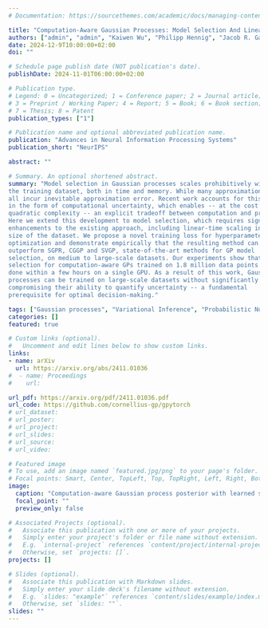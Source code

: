 ```yaml
---
# Documentation: https://sourcethemes.com/academic/docs/managing-content/

title: "Computation-Aware Gaussian Processes: Model Selection And Linear-Time Inference"
authors: ["admin", "admin", "Kaiwen Wu", "Philipp Hennig", "Jacob R. Gardner", "Geoff Pleiss", "John P. Cunningham"]
date: 2024-12-9T10:00:00+02:00
doi: ""

# Schedule page publish date (NOT publication's date).
publishDate: 2024-11-01T06:00:00+02:00

# Publication type.
# Legend: 0 = Uncategorized; 1 = Conference paper; 2 = Journal article;
# 3 = Preprint / Working Paper; 4 = Report; 5 = Book; 6 = Book section;
# 7 = Thesis; 8 = Patent
publication_types: ["1"]

# Publication name and optional abbreviated publication name.
publication: "Advances in Neural Information Processing Systems"
publication_short: "NeurIPS"

abstract: ""

# Summary. An optional shortened abstract.
summary: "Model selection in Gaussian processes scales prohibitively with the size of
the training dataset, both in time and memory. While many approximations exist,
all incur inevitable approximation error. Recent work accounts for this error
in the form of computational uncertainty, which enables -- at the cost of
quadratic complexity -- an explicit tradeoff between computation and precision.
Here we extend this development to model selection, which requires significant
enhancements to the existing approach, including linear-time scaling in the
size of the dataset. We propose a novel training loss for hyperparameter
optimization and demonstrate empirically that the resulting method can
outperform SGPR, CGGP and SVGP, state-of-the-art methods for GP model
selection, on medium to large-scale datasets. Our experiments show that model
selection for computation-aware GPs trained on 1.8 million data points can be
done within a few hours on a single GPU. As a result of this work, Gaussian
processes can be trained on large-scale datasets without significantly
compromising their ability to quantify uncertainty -- a fundamental
prerequisite for optimal decision-making."

tags: ["Gaussian processes", "Variational Inference", "Probabilistic Numerics", "Numerical Analysis"]
categories: []
featured: true

# Custom links (optional).
#   Uncomment and edit lines below to show custom links.
links:
- name: arXiv
  url: https://arxiv.org/abs/2411.01036
#  - name: Proceedings
#    url:

url_pdf: https://arxiv.org/pdf/2411.01036.pdf
url_code: https://github.com/cornellius-gp/gpytorch
# url_dataset:
# url_poster:
# url_project:
# url_slides: 
# url_source:
# url_video: 

# Featured image
# To use, add an image named `featured.jpg/png` to your page's folder.
# Focal points: Smart, Center, TopLeft, Top, TopRight, Left, Right, BottomLeft, Bottom, BottomRight.
image:
  caption: "Computation-aware Gaussian process posterior with learned sparse actions after training."
  focal_point: ""
  preview_only: false

# Associated Projects (optional).
#   Associate this publication with one or more of your projects.
#   Simply enter your project's folder or file name without extension.
#   E.g. `internal-project` references `content/project/internal-project/index.md`.
#   Otherwise, set `projects: []`.
projects: []

# Slides (optional).
#   Associate this publication with Markdown slides.
#   Simply enter your slide deck's filename without extension.
#   E.g. `slides: "example"` references `content/slides/example/index.md`.
#   Otherwise, set `slides: ""`.
slides: ""
---
```

